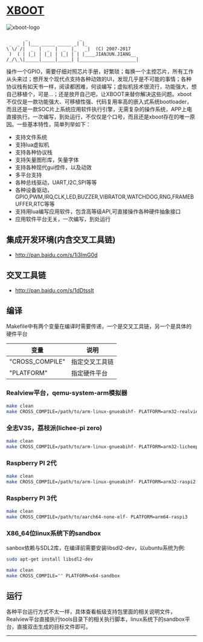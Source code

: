 # [XBOOT][xboot-homepage]
![xboot-logo]
```
       _                   _                     
 _  _ | |___ _____ _____ _| |_                   
\ \/ /|  _  |  _  |  _  |_   _|  (C) 2007-2017   
 )  ( | |_| | |_| | |_| | | |____JIANJUN.JIANG__ 
/_/\_\|_____|_____|_____| |_____________________|
```
操作一个GPIO，需要仔细对照芯片手册，好繁琐；每换一个主控芯片，所有工作从头来过；想开发个现代点支持各种动效的UI，发现几乎是不可能的事情；各种协议栈有如天书一样，阅读都困难，何谈编写；虚拟机技术很流行，功能强大，想自己移植个，可是...；还是放开自己吧，让XBOOT来替你解决这些问题。xboot不仅仅是一款功能强大、可移植性强、代码复用率高的嵌入式系统bootloader，而且还是一款SOC片上系统应用软件执行引擎，无需复杂的操作系统，APP上电直接执行。一次编写，到处运行，不仅仅是个口号，而且还是xboot存在的唯一原因。一些基本特性，简单列举如下：
* 支持文件系统
* 支持lua虚拟机
* 支持各种协议栈
* 支持矢量图形库，矢量字体
* 支持各种现代gui控件，以及动效
* 多平台支持
* 各种总线驱动，UART,I2C,SPI等等
* 各种设备驱动，GPIO,PWM,IRQ,CLK,LED,BUZZER,VIBRATOR,WATCHDOG,RNG,FRAMEBUFFER,RTC等等
* 支持用lua编写应用软件，包含高等级API,可直接操作各种硬件抽象接口
* 应用软件平台无关，一次编写，到处运行

## 集成开发环境(内含交叉工具链)
* http://pan.baidu.com/s/1i3ImG0d

## 交叉工具链
* http://pan.baidu.com/s/1dDtssIt

## 编译
Makefile中有两个变量在编译时需要传递，一个是交叉工具链，另一个是具体的硬件平台

|变量|说明|
|---|---
|"CROSS_COMPILE"|指定交叉工具链
|"PLATFORM"|指定硬件平台

### Realview平台，qemu-system-arm模拟器
```bash
make clean
make CROSS_COMPILE=/path/to/arm-linux-gnueabihf- PLATFORM=arm32-realview
```

### 全志V3S，荔枝派(lichee-pi zero)
```bash
make clean
make CROSS_COMPILE=/path/to/arm-linux-gnueabihf- PLATFORM=arm32-licheepi
```

### Raspberry PI 2代
```bash
make clean
make CROSS_COMPILE=/path/to/arm-linux-gnueabihf- PLATFORM=arm32-raspi2
```

### Raspberry PI 3代
```bash
make clean
make CROSS_COMPILE=/path/to/aarch64-none-elf- PLATFORM=arm64-raspi3
```

### X86_64位linux系统下的sandbox
sanbox依赖与SDL2库，在编译前需要安装libsdl2-dev，以ubuntu系统为例:
```bash
sudo apt-get install libsdl2-dev
```
```bash
make clean
make CROSS_COMPILE="" PLATFORM=x64-sandbox
```

## 运行
各种平台运行方式不太一样，具体查看板级支持包里面的相关说明文件，Realview平台直接执行tools目录下的相关执行脚本，linux系统下的sandbox平台，直接双击生成的目标文件即可。

--------------------
[xboot-homepage]:http://xboot.github.io "xboot's homepage"
[xboot-logo]:https://raw.githubusercontent.com/xboot/xboot/master/documents/logo/xboot-logo.png "xboot's logo"
